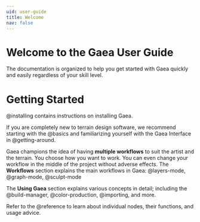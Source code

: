 ```yaml
---
uid: user-guide
title: Welcome
nav: false
---
```


# Welcome to the Gaea User Guide

The documentation is organized to help you get started with Gaea quickly and easily regardless of your skill level.

# Getting Started

@installing contains instructions on installing Gaea.

If you are completely new to terrain design software, we recommend starting with the @basics and familiarizing yourself with the Gaea Interface in @getting-around.

Gaea champions the idea of having **multiple workflows** to suit the artist and the terrain. You choose how you want to work. You can even change your workflow in the middle of the project without adverse effects. The **Workflows** section explains the main workflows in Gaea: @layers-mode, @graph-mode, @sculpt-mode

The **Using Gaea** section explains various concepts in detail; including the @build-manager, @color-production, @importing, and more.

Refer to the @reference to learn about individual nodes, their functions, and usage advice. 
